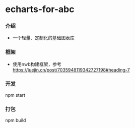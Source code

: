 # echarts-for-abc

### 介绍
- 一个轻量、定制化的基础图表库

### 框架
- 使用nwb构建框架，参考 https://juejin.cn/post/7035948119342727198#heading-7

### 开发
npm start

### 打包
npm build